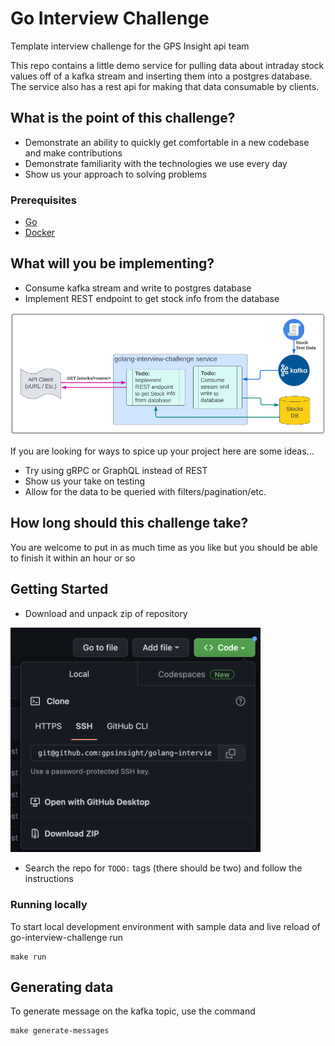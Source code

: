 # Go Interview Challenge

Template interview challenge for the GPS Insight api team

This repo contains a little demo service for pulling data about intraday stock values off of a kafka stream and inserting them into a postgres database. The service also has a rest api for making that data consumable by clients.


## What is the point of this challenge?

- Demonstrate an ability to quickly get comfortable in a new codebase and make contributions
- Demonstrate familiarity with the technologies we use every day
- Show us your approach to solving problems


### Prerequisites

- [Go](https://go.dev/doc/install)
- [Docker](https://docs.docker.com/get-docker/)


## What will you be implementing?

- Consume kafka stream and write to postgres database
- Implement REST endpoint to get stock info from the database

![go-interview-challenge visualization](/overview.png "go-interview-challenge visualization")

If you are looking for ways to spice up your project here are some ideas...
- Try using gRPC or GraphQL instead of REST
- Show us your take on testing
- Allow for the data to be queried with filters/pagination/etc.


## How long should this challenge take?

You are welcome to put in as much time as you like but you should be able to finish it within an hour or so


## Getting Started

- Download and unpack zip of repository

<img src="/download.png" alt="download" width="400">

<p></p>

- Search the repo for `TODO:` tags (there should be two) and follow the instructions


### Running locally

To start local development environment with sample data and live reload of go-interview-challenge run
```
make run
```


## Generating data

To generate message on the kafka topic, use the command
```
make generate-messages
```
